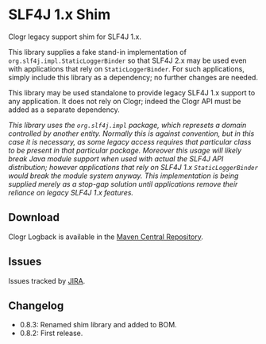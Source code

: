 # SLF4J 1.x Shim

Clogr legacy support shim for SLF4J 1.x.

This library supplies a fake stand-in implementation of `org.slf4j.impl.StaticLoggerBinder` so that SLF4J 2.x may be used even with applications that rely on `StaticLoggerBinder`. For such applications, simply include this library as a dependency; no further changes are needed.

This library may be used standalone to provide legacy SLF4J 1.x support to any application. It does not rely on Clogr; indeed the Clogr API must be added as a separate dependency.

_This library uses the `org.slf4j.impl` package, which represets a domain controlled by another entity. Normally this is against convention, but in this case it is necessary, as some legacy access requires that particular class to be present in that particular package. Moreover this usage will likely break Java module support when used with actual the SLF4J API distribution; however applications that rely on SLF4J 1.x `StaticLoggerBinder` would break the module system anyway. This implementation is being supplied merely as a stop-gap solution until applications remove their reliance on legacy SLF4J 1.x features._


## Download

Clogr Logback is available in the [Maven Central Repository](https://search.maven.org/search?q=g:io.clogr%20AND%20a:slf4j1-shim).

## Issues

Issues tracked by [JIRA](https://globalmentor.atlassian.net/projects/CLOGR).

## Changelog

- 0.8.3: Renamed shim library and added to BOM.
- 0.8.2: First release.
